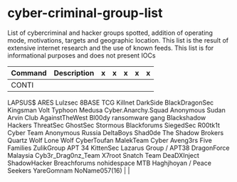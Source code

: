 # cyber-criminal-group-list
List of cybercriminal and hacker groups spotted, addition of operating mode, motivations, targets and geographic location. This list is the result of extensive internet research and the use of known feeds. This list is for informational purposes and does not present IOCs



| Command | Description | x | x | x | x | x |
| --- | --- |--- | --- | --- | --- | --- |
|  CONTI
LAPSUS$
ARES
Lulzsec
8BASE
TCG
Killnet
DarkSide
BlackDragonSec
Kingsman
Volt Typhoon
Medusa
Cyber.Anarchy.Squad
Anonymous Sudan
Arvin Club
AgainstTheWest
Bl00dy ransomware gang
Blackshadow Hackers
ThreatSec
GhostSec
Stormous
Blackforums
SiegedSec
R00tk1t Cyber Team
Anonymous Russia
DeltaBoys
Shad0de
The Shadow Brokers
Quartz Wolf
Lone Wolf
CyberToufan
MalekTeam
Cyber Aveng3rs
Five Families
ZulikGroup
APT 34
KittenSec
Lazarus Group / APT38
DragonForce Malaysia 
Cyb3r_Drag0nz_Team
X7root
Snatch Team 
DeaDXInject
ShadowHacker
Breachforums
nohidespace
MTB
Haghjhoyan / Peace Seekers
YareGomnam
NoName057(16) |  |
